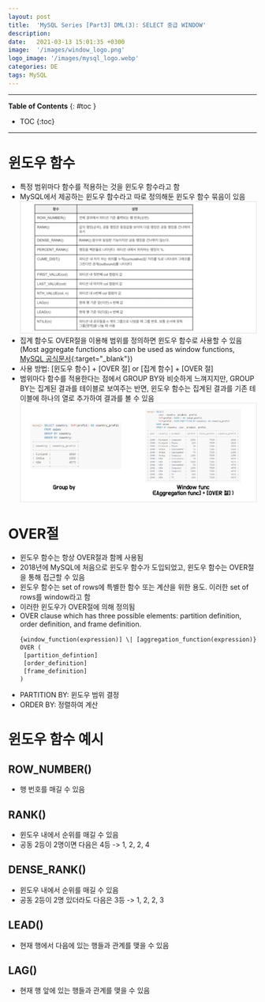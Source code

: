 ```yaml
---
layout: post
title:  'MySQL Series [Part3] DML(3): SELECT 중급 WINDOW'
description: 
date:   2021-03-13 15:01:35 +0300
image:  '/images/window_logo.png'
logo_image: '/images/mysql_logo.webp'
categories: DE
tags: MySQL
---
```


---
**Table of Contents**
{: #toc }
*  TOC
{:toc}

---

# 윈도우 함수

- 특정 범위마다 함수를 적용하는 것을 윈도우 함수라고 함
- MySQL에서 제공하는 윈도우 함수라고 따로 정의해둔 윈도우 함수 묶음이 있음
  ![](/images/mysql_45.png)
- 집계 함수도 OVER절을 이용해 범위를 정의하면 윈도우 함수로 사용할 수 있음(Most aggregate functions also can be used as window functions, [MySQL 공식문서](https://dev.mysql.com/doc/refman/8.0/en/window-function-descriptions.html){:target="_blank"})
- 사용 방법: [윈도우 함수] + [OVER 절] or [집계 함수] + [OVER 절]
- 범위마다 함수를 적용한다는 점에서 GROUP BY와 비슷하게 느껴지지만, GROUP BY는 집계된 결과를 테이블로 보여주는 반면, 윈도우 함수는 집계된 결과를 기존 테이블에 하나의 열로 추가하여 결과를 볼 수 있음
  ![](/images/mysql_46.png)

# OVER절

- 윈도우 함수는 항상 OVER절과 함께 사용됨
- 2018년에 MySQL에 처음으로 윈도우 함수가 도입되었고, 윈도우 함수는 OVER절을 통해 접근할 수 있음
- 윈도우 함수는 set of rows에 특별한 함수 또는 계산을 위한 용도. 이러한 set of rows를 window라고 함
- 이러한 윈도우가 OVER절에 의해 정의됨
- OVER clause which has three possible elements: partition definition, order definition, and frame definition.
  ```
  {window_function(expression)] \| [aggregation_function(expression)} OVER ( 
   [partition_defintion]
   [order_definition]
   [frame_definition]
  )
  ```
- PARTITION BY: 윈도우 범위 결정
- ORDER BY: 정렬하여 계산

# 윈도우 함수 예시

## ROW_NUMBER()

- 행 번호를 매길 수 있음

## RANK()

- 윈도우 내에서 순위를 매길 수 있음
- 공동 2등이 2명이면 다음은 4등 -> 1, 2, 2, 4

## DENSE_RANK()

- 윈도우 내에서 순위를 매길 수 있음
- 공동 2등이 2명 있더라도 다음은 3등 -> 1, 2, 2, 3

## LEAD()

- 현재 행에서 다음에 있는 행들과 관계를 맺을 수 있음

## LAG()

- 현재 행 앞에 있는 행들과 관계를 맺을 수 있음
